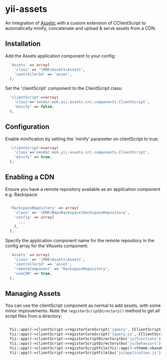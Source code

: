 yii-assets
==========

An integration of <a href="https://github.com/kriswallsmith/assetic" target="_blank">Assetic</a> with a custom extension of CClientScript to automatically minify, concatenate and upload & serve assets from a CDN.

## Installation ##

Add the Assets application component to your config:

```php
  'Assets' => array(
    'class' => '\MOK\Assets\Assets',
    'controllerId' => 'asset',
  ),
```

Set the 'clientScript' component to the ClientScript class:

```php
  'clientScript'=>array(
    'class'=>'vendor.mok.yii-assets.src.components.ClientScript',
    'minify' => false,
  ),
```

## Configuration ##

Enable minification by setting the 'minify' parameter on clientScript to true:

```php
  'clientScript'=>array(
    'class'=>'vendor.mok.yii-assets.src.components.ClientScript',
    'minify' => true,
  ),
```

## Enabling a CDN ##

Ensure you have a remote repository available as an application component e.g. Rackspace:

```php

  'RackspaceRepository' => array(
    'class' => '\MOK\RepoRackspace\RackspaceRepository',
    'config' => array(
      ...
    ),
  ),

```

Specify the application component name for the remote repository in the config array for the VAssets component:

```php
  'Assets' => array(
    'class' => '\MOK\Assets\Assets',
    'controllerId' => 'asset',
    'remoteComponent' => 'RackspaceRepository',
    'useCDN' => true,
  ),
```

## Managing Assets ##

You can use the clientScript component as normal to add assets, with some minor improvements. Note the `registerScriptDirectory()` method to get all script files from a directory:

```php

  Yii::app()->clientScript->registerCoreScript('jquery', CClientScript::POS_END);
  Yii::app()->clientScript->registerCoreScript('jquery.ui', CClientScript::POS_END);
  Yii::app()->clientScript->registerScriptDirectory(bu('js/functions'), CClientScript::POS_END);
  Yii::app()->clientScript->registerScriptDirectory(bu('js/behaviors'), CClientScript::POS_END);
  Yii::app()->clientScript->registerScriptFile(Yii::app()->theme->baseUrl.'/js/bootstrap.js', CClientScript::POS_END);
  Yii::app()->clientScript->registerScriptFile(bu('js/application.js'), CClientScript::POS_END);

```
